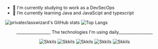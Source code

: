 - 🔭 I'm currently studying to work as a DevSecOps
- 🌱 I’m currently learning Java and JavaScipt and typescript


![privateclasswizard's GitHub stats](https://github-readme-stats.vercel.app/api?username=privateclasswizard&theme=github_dark_dimmed&show_icons=true) ![Top Langs](https://github-readme-stats.vercel.app/api/top-langs/?username=privateclasswizard&layout=compact&langs_count=7&theme=github_dark_dimmed)

<div align="center">
_________________
The technologies I'm using daily_________________

![Skkils](https://img.shields.io/badge/Java-ED8B00?style=for-the-badge&logo=openjdk&logoColor=white)
![Skkils](https://img.shields.io/badge/Python-14354C?style=for-the-badge&logo=python&logoColor=white)
![Skkils](https://img.shields.io/badge/JavaScript-F7DF1E?style=for-the-badge&logo=javascript&logoColor=black)
![Skkils](https://img.shields.io/badge/Node.js-43853D?style=for-the-badge&logo=node.js&logoColor=white)
![Skkils](https://img.shields.io/badge/TypeScript-007ACC?style=for-the-badge&logo=typescript&logoColor=white)

<div>
